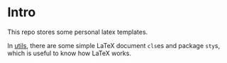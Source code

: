 Intro
=====

This repo stores some personal latex templates.

In [utils](./utils), there are some simple LaTeX document `cls`es and package
`sty`s, which is useful to know how LaTeX works.
